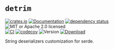 # `detrim`

<!-- prettier-ignore-start -->

[![crates.io](https://img.shields.io/crates/v/detrim?label=latest)](https://crates.io/crates/detrim)
[![Documentation](https://docs.rs/detrim/badge.svg?version=0.1.0)](https://docs.rs/detrim/0.1.0)
[![dependency status](https://deps.rs/crate/detrim/0.1.0/status.svg)](https://deps.rs/crate/detrim/0.1.0)
![MIT or Apache 2.0 licensed](https://img.shields.io/crates/l/detrim.svg)
<br />
[![CI](https://github.com/x52dev/detrim/actions/workflows/ci.yml/badge.svg)](https://github.com/x52dev/detrim/actions/workflows/ci.yml)
[![codecov](https://codecov.io/gh/x52dev/detrim/branch/main/graph/badge.svg)](https://codecov.io/gh/x52dev/detrim)
![Version](https://img.shields.io/badge/rustc-1.56+-ab6000.svg)
[![Download](https://img.shields.io/crates/d/detrim.svg)](https://crates.io/crates/detrim)

<!-- prettier-ignore-end -->

<!-- cargo-rdme start -->

String deserializers customization for serde.

<!-- cargo-rdme end -->
